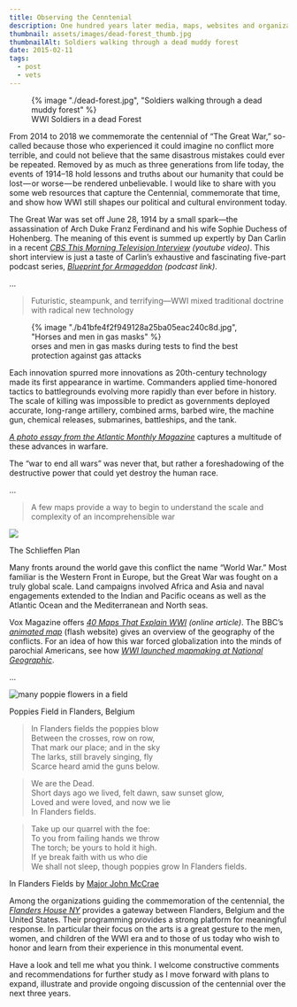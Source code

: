 ```yaml
---
title: Observing the Cenntenial
description: One hundred years later media, maps, websites and organizations to guide your commemoration of the war to end all wars 
thumbnail: assets/images/dead-forest_thumb.jpg
thumbnailAlt: Soldiers walking through a dead muddy forest
date: 2015-02-11
tags:
  - post
  - vets
---
```


<figure>
  {% image "./dead-forest.jpg", "Soldiers walking through a dead muddy forest" %}
<figcaption><span class="small-caps">WWI</span> Soldiers in a dead Forest</p></figcaption>  
</figure>

<p class="serif"><span class="small-caps">From 2014 to 2018 we commemorate</span> the centennial of &#8220;The Great War,&#8221; so-called because those who experienced it could imagine no conflict more terrible, and could not believe that the same disastrous mistakes could ever be repeated. Removed by as much as three generations from life today, the events of <span class="small-caps">1914&#8211;18</span> hold lessons and truths about our humanity that could be lost&#8202;&#8212;&#8202;or worse&#8202;&#8212;&#8202;be rendered unbelievable. I would like to share with you some web resources that capture the Centennial, commemorate that time, and show how <span class="small-caps">WWI</span> still shapes our political and cultural environment today.</p>

<p class="serif">The Great War was set off June <span class="small-caps">28, 1914</span> by a small spark&#8212;the assassination of Arch Duke Franz Ferdinand and his wife Sophie Duchess of Hohenberg. The meaning of this event is summed up expertly by Dan Carlin in a recent <a href="http://www.youtube.com/watch?v=41zHpBoZvd4" rel="nofollow"><em>CBS This Morning Television Interview</em></a><em> (youtube video)</em>. This short interview is just a taste of Carlin&#8217;s exhaustive and fascinating five-part podcast series, <a href="http://www.dancarlin.com/product/hardcore-history-50-blueprint-for-armageddon-i/" rel="nofollow"><em>Blueprint for Armageddon</em></a><em> (podcast link)</em>.</p>

<p class="centered">&hellip;</p>












<blockquote class="serif large">Futuristic, steampunk, and terrifying&#8212;<span class="small-caps">WWI</span> mixed traditional doctrine with radical new technology</blockquote>

<figure>
  {% image "./b41bfe4f2f949128a25ba05eac240c8d.jpg", "Horses and men in gas masks" %}
<figcaption>orses and men in gas masks during tests to find the best protection against gas attacks</figcaption>  
</figure>
  
<p class="serif">Each innovation spurred more innovations as <span class="small-caps">20th</span>-century technology made its first appearance in wartime. Commanders applied time-honored tactics to battlegrounds evolving more rapidly than ever before in history. The scale of killing was impossible to predict as governments deployed accurate, long-range artillery, combined arms, barbed wire, the machine gun, chemical releases, submarines, battleships, and the tank.</p>

<p class="serif"><a href="http://www.theatlantic.com/static/infocus/wwi/wwitech/" rel="nofollow"><em> A photo essay from the Atlantic Monthly Magazine</em></a> captures a multitude of these advances in warfare.</p>

<p class="serif">The <span class="small-caps">&#8220;war to end all wars&#8221;</span> was never that, but rather a foreshadowing of the destructive power that could yet destroy the human race.</p>

<p class="centered">&hellip;</p>

    
    
    

    
    
    

<blockquote class="serif large">A few maps provide a way to begin to understand the scale and complexity of an incomprehensible war</blockquote>
     
<img src="img/blog/Schlieffen_Plan_fr.svg.png" >
   
   
<p class="caption centered">The Schlieffen Plan</p>
    
<p class="serif"><span class="small-caps">Many fronts around the world</span> gave this conflict the name <span class="small-caps">&#8220;World War.&#8221;</span> Most familiar is the Western Front in Europe, but the Great War was fought on a truly global scale. Land campaigns involved Africa and Asia and naval engagements extended to the Indian and Pacific oceans as well as the Atlantic Ocean and the Mediterranean and North seas.
</p>

<p class="serif">
Vox Magazine offers <a href="http://www.vox.com/a/world-war-i-maps" rel="nofollow"><em><span class="small-caps">40</span> Maps That Explain <span class="small-caps">WWI</span></em></a><em> (online article)</em>. The BBC&#8217;s <a href="http://www.bbc.co.uk/history/interactive/animations/western_front/index_embed.shtml" rel="nofollow"><em>animated map</em></a> (flash website) gives an overview of the geography of the conflicts. For an idea of how this war forced globalization into the minds of parochial Americans, see how <a href="http://news.nationalgeographic.com/news/2014/07/140716-world-war-maps-history-cartography/" rel="nofollow"><em><span class="small-caps">WWI</span> launched mapmaking at National Geographic</em></a>.
</p>
<p class="centered">&hellip;</p>
    
    
    
  
    
    
<img alt="many poppie flowers in a field" src="img/blog/Poppies_Field_in_Flanders.jpg">
    

<p class="caption centered">Poppies Field in Flanders, Belgium</p>


<blockquote class="serif large">In Flanders fields the poppies blow<br>
Between the crosses, row on row,<br>
That mark our place; and in the sky<br>
The larks, still bravely singing, fly<br>
Scarce heard amid the guns below.</blockquote>
    
<blockquote class="serif large">We are the Dead.<br>
Short days ago we lived, felt dawn, saw sunset glow,<br>
Loved and were loved, and now we lie<br>
In Flanders fields.</blockquote>

<blockquote class="serif large">Take up our quarrel with the foe:<br>
To you from failing hands we throw<br>
The torch; be yours to hold it high.<br>
If ye break faith with us who die<br>
We shall not sleep, though poppies grow
In Flanders fields.</blockquote>

<p class="caption centered">In Flanders Fields by <a href="http://www.greatwar.co.uk/poems/john-mccrae-in-flanders-fields.htm" rel="nofollow" target="_blank">Major John McCrae</a>
</p>



<p class="serif">
    <span class="small-caps">Among the organizations guiding the commemoration</span> of the centennial, the <a href="http://www.flandershouse.org/house" rel="nofollow"><em>Flanders House NY</em></a> provides a gateway between Flanders, Belgium and the United States. Their programming provides a strong platform for meaningful response. In particular their focus on the arts is a great gesture to the men, women, and children of the <span class="small-caps">WWI</span> era and to those of us today who wish to honor and learn from their experience in this monumental event.
</p>
<p class="serif">
    Have a look and tell me what you think. I welcome constructive comments and recommendations for further study as I move forward with plans to expand, illustrate and provide ongoing discussion of the centennial over the next three years.
</p>